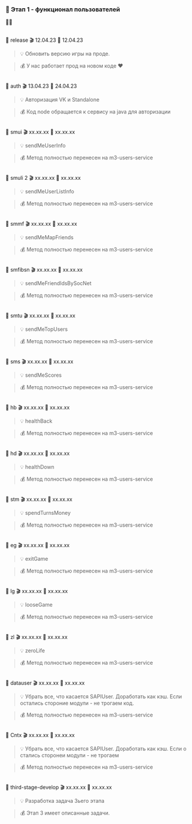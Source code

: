 ### 🥗 Этап 1 -  функционал пользователей

🚧🚧

<Br>🧡 release 🎬 12.04.23 🚧 12.04.23

> 💡 Обновить версию игры на проде.

> 💰 У нас работает прод на новом коде ♥


<Br>🧡 auth 🎬 13.04.23 🚧 24.04.23

> 💡 Авторизация VK и Standalone

> 💰 Код node обращается к сервису на java для авторизации


<br>🧡 smui 🎬 xx.xx.xx 🚧 xx.xx.xx

> 💡 sendMeUserInfo

> 💰 Метод полностью перенесен на m3-users-service


<br>🧡 smuli 2 🎬 xx.xx.xx 🚧 xx.xx.xx

> 💡 sendMeUserListInfo

> 💰 Метод полностью перенесен на m3-users-service


<br>🧡 smmf 🎬 xx.xx.xx 🚧 xx.xx.xx

> 💡 sendMeMapFriends

> 💰 Метод полностью перенесен на m3-users-service


<br>🧡 smfibsn 🎬 xx.xx.xx 🚧 xx.xx.xx

> 💡 sendMeFriendIdsBySocNet

> 💰 Метод полностью перенесен на m3-users-service


<br>🧡 smtu 🎬 xx.xx.xx 🚧 xx.xx.xx

> 💡 sendMeTopUsers

> 💰 Метод полностью перенесен на m3-users-service


<br>🧡 sms 🎬 xx.xx.xx 🚧 xx.xx.xx

> 💡 sendMeScores

> 💰 Метод полностью перенесен на m3-users-service


<br>🧡 hb 🎬 xx.xx.xx 🚧 xx.xx.xx

> 💡 healthBack

> 💰 Метод полностью перенесен на m3-users-service

<br>🧡 hd 🎬 xx.xx.xx 🚧 xx.xx.xx

> 💡 healthDown

> 💰 Метод полностью перенесен на m3-users-service


<br>🧡 stm 🎬 xx.xx.xx 🚧 xx.xx.xx

> 💡 spendTurnsMoney

> 💰 Метод полностью перенесен на m3-users-service

<br>🧡 eg  🎬 xx.xx.xx 🚧 xx.xx.xx

> 💡 exitGame

> 💰 Метод полностью перенесен на m3-users-service

<br>🧡 lg  🎬 xx.xx.xx 🚧 xx.xx.xx

> 💡 looseGame

> 💰 Метод полностью перенесен на m3-users-service


<br>🧡 zl 🎬 xx.xx.xx 🚧 xx.xx.xx

> 💡 zeroLife

> 💰 Метод полностью перенесен на m3-users-service


<br>🧡 datauser  🎬 xx.xx.xx 🚧 xx.xx.xx

> 💡 Убрать все, что касается SAPIUser. Доработать как кэш. Если остались стороние модули - не трогаем код.

> 💰 Метод полностью перенесен на m3-users-service


<br>🧡 Cntx 🎬 xx.xx.xx 🚧 xx.xx.xx

> 💡 Убрать все, что касается SAPIUser. Доработать как кэш. Если о стались сторонеи модули - не трогаем

> 💰 Метод полностью перенесен на m3-users-service


<br>🧡 third-stage-develop 🎬 xx.xx.xx 🚧 xx.xx.xx

> 💡 Разработка задача 3ьего этапа

> 💰 Этап 3 имеет описанные задачи.
